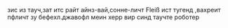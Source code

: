 зис из тауч,зат итс райт
айнз-вай,сонне-личт
Fleiß ист тугенд ,вахреит пфличт
зу бефехл.джавофл меин херр
вир синд таучте роботер
